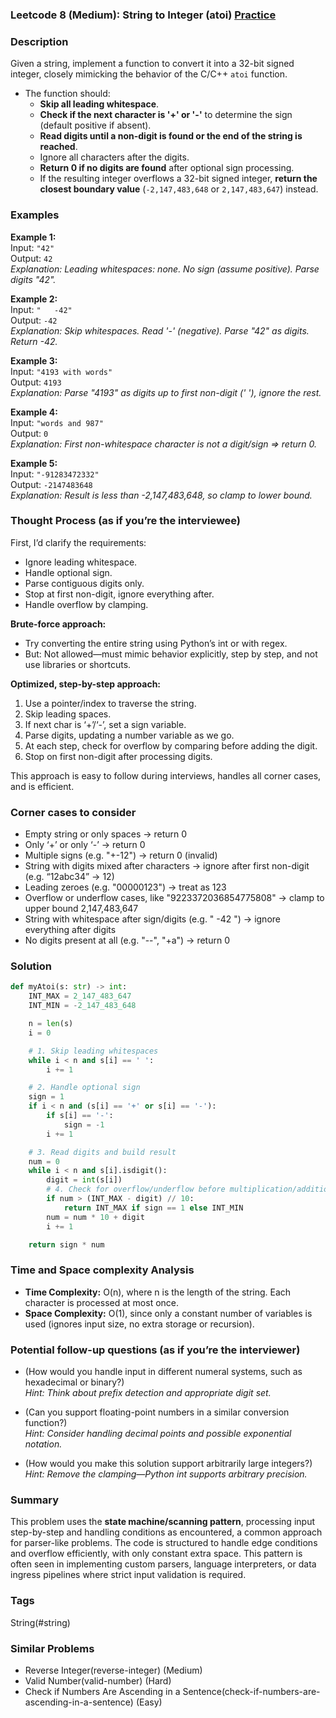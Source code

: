 ### Leetcode 8 (Medium): String to Integer (atoi) [Practice](https://leetcode.com/problems/string-to-integer-atoi)

### Description  
Given a string, implement a function to convert it into a 32-bit signed integer, closely mimicking the behavior of the C/C++ `atoi` function.  
- The function should:  
  - **Skip all leading whitespace**.
  - **Check if the next character is '+' or '-'** to determine the sign (default positive if absent).
  - **Read digits until a non-digit is found or the end of the string is reached**.
  - Ignore all characters after the digits.
  - **Return 0 if no digits are found** after optional sign processing.
  - If the resulting integer overflows a 32-bit signed integer, **return the closest boundary value** (`-2,147,483,648` or `2,147,483,647`) instead.

### Examples  

**Example 1:**  
Input: `"42"`  
Output: `42`  
*Explanation: Leading whitespaces: none. No sign (assume positive). Parse digits "42".*

**Example 2:**  
Input: `"   -42"`  
Output: `-42`  
*Explanation: Skip whitespaces. Read '-' (negative). Parse "42" as digits. Return -42.*

**Example 3:**  
Input: `"4193 with words"`  
Output: `4193`  
*Explanation: Parse "4193" as digits up to first non-digit (' '), ignore the rest.*

**Example 4:**  
Input: `"words and 987"`  
Output: `0`  
*Explanation: First non-whitespace character is not a digit/sign ⇒ return 0.*

**Example 5:**  
Input: `"-91283472332"`  
Output: `-2147483648`  
*Explanation: Result is less than -2,147,483,648, so clamp to lower bound.*

### Thought Process (as if you’re the interviewee)  
First, I’d clarify the requirements:
- Ignore leading whitespace.
- Handle optional sign.
- Parse contiguous digits only.
- Stop at first non-digit, ignore everything after.
- Handle overflow by clamping.

**Brute-force approach:**  
- Try converting the entire string using Python’s int or with regex.
- But: Not allowed—must mimic behavior explicitly, step by step, and not use libraries or shortcuts.

**Optimized, step-by-step approach:**
1. Use a pointer/index to traverse the string.
2. Skip leading spaces.
3. If next char is ‘+’/‘-’, set a sign variable.
4. Parse digits, updating a number variable as we go.
5. At each step, check for overflow by comparing before adding the digit.
6. Stop on first non-digit after processing digits.

This approach is easy to follow during interviews, handles all corner cases, and is efficient.

### Corner cases to consider  
- Empty string or only spaces → return 0
- Only ‘+’ or only ‘-’ → return 0
- Multiple signs (e.g. "+-12") → return 0 (invalid)
- String with digits mixed after characters → ignore after first non-digit (e.g. “12abc34” → 12)
- Leading zeroes (e.g. "00000123") → treat as 123
- Overflow or underflow cases, like "9223372036854775808" → clamp to upper bound 2,147,483,647
- String with whitespace after sign/digits (e.g. "   -42  ") → ignore everything after digits
- No digits present at all (e.g. "--", "+a") → return 0

### Solution

```python
def myAtoi(s: str) -> int:
    INT_MAX = 2_147_483_647
    INT_MIN = -2_147_483_648

    n = len(s)
    i = 0

    # 1. Skip leading whitespaces
    while i < n and s[i] == ' ':
        i += 1

    # 2. Handle optional sign
    sign = 1
    if i < n and (s[i] == '+' or s[i] == '-'):
        if s[i] == '-':
            sign = -1
        i += 1

    # 3. Read digits and build result
    num = 0
    while i < n and s[i].isdigit():
        digit = int(s[i])
        # 4. Check for overflow/underflow before multiplication/addition
        if num > (INT_MAX - digit) // 10:
            return INT_MAX if sign == 1 else INT_MIN
        num = num * 10 + digit
        i += 1

    return sign * num
```

### Time and Space complexity Analysis  

- **Time Complexity:** O(n), where n is the length of the string. Each character is processed at most once.
- **Space Complexity:** O(1), since only a constant number of variables is used (ignores input size, no extra storage or recursion).

### Potential follow-up questions (as if you’re the interviewer)  

- (How would you handle input in different numeral systems, such as hexadecimal or binary?)  
  *Hint: Think about prefix detection and appropriate digit set.*

- (Can you support floating-point numbers in a similar conversion function?)  
  *Hint: Consider handling decimal points and possible exponential notation.*

- (How would you make this solution support arbitrarily large integers?)  
  *Hint: Remove the clamping—Python int supports arbitrary precision.*

### Summary
This problem uses the **state machine/scanning pattern**, processing input step-by-step and handling conditions as encountered, a common approach for parser-like problems. The code is structured to handle edge conditions and overflow efficiently, with only constant extra space. This pattern is often seen in implementing custom parsers, language interpreters, or data ingress pipelines where strict input validation is required.

### Tags
String(#string)

### Similar Problems
- Reverse Integer(reverse-integer) (Medium)
- Valid Number(valid-number) (Hard)
- Check if Numbers Are Ascending in a Sentence(check-if-numbers-are-ascending-in-a-sentence) (Easy)